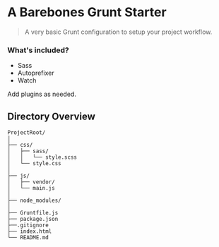 # A Barebones Grunt Starter
> A very basic Grunt configuration to setup your project workflow.

### What's included?
- Sass
- Autoprefixer
- Watch

Add plugins as needed.

## Directory Overview
```
ProjectRoot/
│
├── css/
│   ├── sass/
│   │   └── style.scss
│   └── style.css
│
├── js/
│   ├── vendor/
│   └── main.js
│
├── node_modules/
│
├── Gruntfile.js
├── package.json
├──.gitignore
├── index.html
└── README.md
```